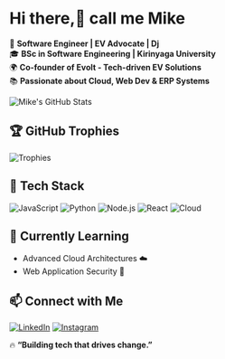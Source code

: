 # Hi there,👋 call me Mike 

🚀 **Software Engineer | EV Advocate | Dj**  
🎓 **BSc in Software Engineering | Kirinyaga University**  
🌍 **Co-founder of Evolt - Tech-driven EV Solutions**  
📚 **Passionate about Cloud, Web Dev & ERP Systems**  


![Mike's GitHub Stats](https://github-readme-stats.vercel.app/api?username=mikegwako&show_icons=true&theme=radical)

## 🏆 GitHub Trophies
![Trophies](https://github-profile-trophy.vercel.app/?username=mikegwako&theme=onedark)

## 🚀 Tech Stack
![JavaScript](https://img.shields.io/badge/JavaScript-F7DF1E?style=flat&logo=javascript&logoColor=black)
![Python](https://img.shields.io/badge/Python-3776AB?style=flat&logo=python&logoColor=white)
![Node.js](https://img.shields.io/badge/Node.js-43853D?style=flat&logo=node.js&logoColor=white)
![React](https://img.shields.io/badge/React-61DAFB?style=flat&logo=react&logoColor=black)
![Cloud](https://img.shields.io/badge/Cloud-4285F4?style=flat&logo=google-cloud&logoColor=white)

## 🌱 Currently Learning
- Advanced Cloud Architectures ☁️
- Web Application Security 🔐

## 📫 Connect with Me
[![LinkedIn](https://img.shields.io/badge/LinkedIn-Mike%20Allan%20Gwako-blue?style=flat&logo=linkedin)](https://www.linkedin.com/in/mikeallan-gwako)
[![Instagram](https://img.shields.io/badge/Instagram-_gwako-purple?style=flat&logo=instagram)](https://www.instagram.com/_gwako) 

🔥 **“Building tech that drives change.”**
